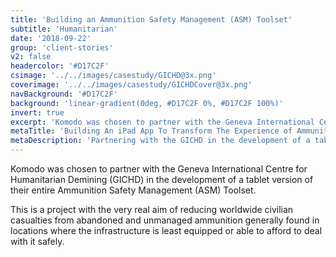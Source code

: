 ```yaml
---
title: 'Building an Ammunition Safety Management (ASM) Toolset'
subtitle: 'Humanitarian'
date: '2018-09-22'
group: 'client-stories'
v2: false
headercolor: '#D17C2F'
csimage: '../../images/casestudy/GICHD@3x.png'
coverimage: '../../images/casestudy/GICHDCover@3x.png'
navBackground: '#D17C2F'
background: 'linear-gradient(0deg, #D17C2F 0%, #D17C2F 100%)'
invert: true
excerpt: 'Komodo was chosen to partner with the Geneva International Centre for Humanitarian Demining (GICHD) in the development of a tablet version of their entire Ammunition Safety Management (ASM) Toolset.'
metaTitle: 'Building An iPad App To Transform The Experience of Ammunition Safety'
metaDescription: 'Partnering with the GICHD in the development of a tablet app to digitise their Ammunition Safety Management (ASM) toolkit.'
---
```


Komodo was chosen to partner with the Geneva International Centre for Humanitarian Demining (GICHD) in the development of a tablet version of their entire Ammunition Safety Management (ASM) Toolset.

This is a project with the very real aim of reducing worldwide civilian casualties from abandoned and unmanaged ammunition generally found in locations where the infrastructure is least equipped or able to afford to deal with it safely.
